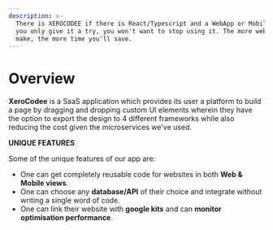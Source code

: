 ```yaml
---
description: >-
  There is XEROCODEE if there is React/Typescript and a WebApp or MobileApp. If
  you only give it a try, you won't want to stop using it. The more websites you
  make, the more time you'll save.
---
```


# Overview

**XeroCodee** is a SaaS application which provides its user a platform to build a page by dragging and dropping custom UI elements wherein they have the option to export the design to 4 different frameworks while also reducing the cost given the microservices we've used.

**UNIQUE FEATURES**

Some of the unique features of our app are:

* One can get completely reusable code for websites in both **Web & Mobile views**.
* One can choose any **database/API** of their choice and integrate without writing a single word of code.
* One can link their website with **google kits** and can **monitor optimisation performance**.
